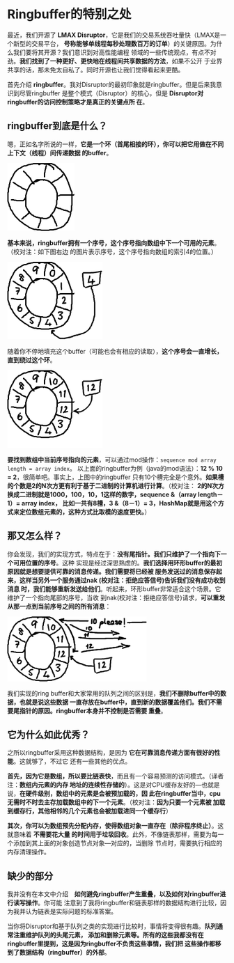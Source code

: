 Ringbuffer的特别之处
================================================================================
最近，我们开源了 **LMAX Disruptor**，它是我们的交易系统吞吐量快（LMAX是一个新型的交易平台，
**号称能够单线程每秒处理数百万的订单**）的关键原因。为什么我们要将其开源？我们意识到对高性能编程
领域的一些传统观点，有点不对劲。**我们找到了一种更好、更快地在线程间共享数据的方法**，如果不公开
于业界共享的话，那未免太自私了。同时开源也让我们觉得看起来更酷。

首先介绍 **ringbuffer**。我对Disruptor的最初印象就是ringbuffer。但是后来我意识到尽管ringbuffer
是整个模式（Disruptor）的核心，但是 **Disruptor对ringbuffer的访问控制策略才是真正的关键点所
在**。

## ringbuffer到底是什么？
嗯，正如名字所说的一样，**它是一个环（首尾相接的环），你可以把它用做在不同上下文（线程）间传递数据
的buffer**。

![Ringbuffer图1](img/1.png)

**基本来说，ringbuffer拥有一个序号，这个序号指向数组中下一个可用的元素**。（校对注：如下图右边
的图片表示序号，这个序号指向数组的索引4的位置。）

![Ringbuffer图2](img/2.png)

随着你不停地填充这个buffer（可能也会有相应的读取），**这个序号会一直增长，直到绕过这个环**。

![Ringbuffer图3](img/3.png)

**要找到数组中当前序号指向的元素**，可以通过mod操作：`sequence mod array length = array index`。
以上面的ringbuffer为例（java的mod语法）：**12 % 10 = 2**，很简单吧。事实上，上图中的ringbuffer
只有10个槽完全是个意外。**如果槽的个数是2的N次方更有利于基于二进制的计算机进行计算**。（校对注：
**2的N次方换成二进制就是1000，100，10，1这样的数字，sequence &（array length－1）= array index，
比如一共有8槽，3 &（8－1）= 3，HashMap就是用这个方式来定位数组元素的，这种方式比取模的速度更快。**）

## 那又怎么样？
你会发现，我们的实现方式，特点在于：**没有尾指针。我们只维护了一个指向下一个可用位置的序号**。这种
实现是经过深思熟虑的。**我们选择用环形buffer的最初原因就是想要提供可靠的消息传递。我们需要将已经被
服务发送过的消息保存起来，这样当另外一个服务通过nak (校对注：拒绝应答信号)告诉我们没有成功收到消息
时，我们能够重新发送给他们**。听起来，环形buffer非常适合这个场景。它维护了一个指向尾部的序号，当收
到nak(校对注：拒绝应答信号)请求，**可以重发从那一点到当前序号之间的所有消息**：

![Ringbuffer图4](img/4.png)

我们实现的ring buffer和大家常用的队列之间的区别是，**我们不删除buffer中的数据，也就是说这些数据
一直存放在buffer中，直到新的数据覆盖他们。我们不需要尾指针的原因。ringbuffer本身并不控制是否需要
重叠**。

## 它为什么如此优秀？
之所以ringbuffer采用这种数据结构，是因为 **它在可靠消息传递方面有很好的性能**。这就够了，不过它
还有一些其他的优点。

**首先，因为它是数组，所以要比链表快**，而且有一个容易预测的访问模式。（译者注：**数组内元素的内存
地址的连续性存储的**）。这是对CPU缓存友好的—也就是说，**在硬件级别，数组中的元素是会被预加载的，因
此在ringbuffer当中，cpu无需时不时去主存加载数组中的下一个元素**。（校对注：**因为只要一个元素被
加载到缓存行，其他相邻的几个元素也会被加载进同一个缓存行**）

**其次，你可以为数组预先分配内存，使得数组对象一直存在（除非程序终止）**。这就意味着 **不需要花大量
的时间用于垃圾回收**。此外，不像链表那样，需要为每一个添加到其上面的对象创造节点对象—对应的，当删除
节点时，需要执行相应的内存清理操作。

## 缺少的部分
我并没有在本文中介绍　**如何避免ringbuffer产生重叠，以及如何对ringbuffer进行读写操作**。你可能
注意到了我将ringbuffer和链表那样的数据结构进行比较，因为我并认为链表是实际问题的标准答案。

当你将Disruptor和基于队列之类的实现进行比较时，事情将变得很有趣。**队列通常注重维护队列的头尾元素，
添加和删除元素等。所有的这些我都没有在ringbuffer里提到，这是因为ringbuffer不负责这些事情，我们把
这些操作都移到了数据结构（ringbuffer）的外部**。
